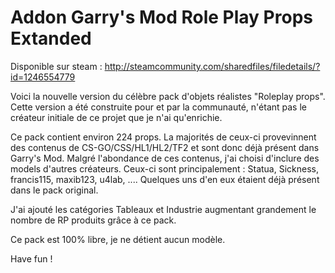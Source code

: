 # Addon Garry's Mod Role Play Props Extanded
Disponible sur steam : http://steamcommunity.com/sharedfiles/filedetails/?id=1246554779

Voici la nouvelle version du célèbre pack d'objets réalistes "Roleplay props". Cette version a été construite pour et par la communauté, n'étant pas le créateur initiale de ce projet que je n'ai qu'enrichie. 

Ce pack contient environ 224 props. La majorités de ceux-ci provevinnent des contenus de CS-GO/CSS/HL1/HL2/TF2 et sont donc déjà présent dans Garry's Mod. Malgré l'abondance de ces contenus, j'ai choisi d'inclure des models d'autres créateurs. Ceux-ci sont principalement : Statua, Sickness, francis115, maxib123, u4lab, ....
Quelques uns d'en eux étaient déjà présent dans le pack original.

J'ai ajouté les catégories Tableaux et Industrie augmentant grandement le nombre de RP produits grâce à ce pack.

Ce pack est 100% libre, je ne détient aucun modèle. 

Have fun !
